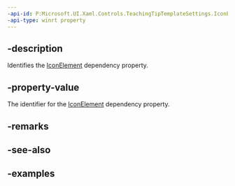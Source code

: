 ```yaml
---
-api-id: P:Microsoft.UI.Xaml.Controls.TeachingTipTemplateSettings.IconElementProperty
-api-type: winrt property
---
```


## -description

Identifies the [IconElement](teachingtiptemplatesettings_iconelement.md) dependency property.

## -property-value

The identifier for the [IconElement](teachingtiptemplatesettings_iconelement.md) dependency property.

## -remarks

## -see-also

## -examples

